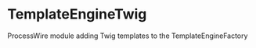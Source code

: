 TemplateEngineTwig
==================

ProcessWire module adding Twig templates to the TemplateEngineFactory
